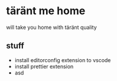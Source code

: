 # täränt me home
will take you home with täränt quality

## stuff
* install editorconfig extension to vscode
* install prettier extension
* asd
